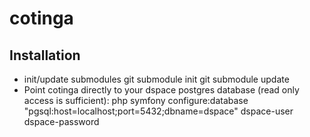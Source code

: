 # cotinga

## Installation
* init/update submodules
        git submodule init
        git submodule update
* Point cotinga directly to your dspace postgres database (read only access is sufficient):
        php symfony configure:database "pgsql:host=localhost;port=5432;dbname=dspace" dspace-user dspace-password




        